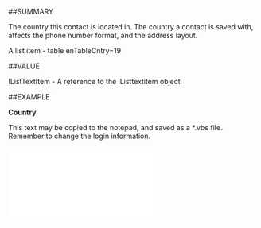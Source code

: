 
##SUMMARY


The country this contact is located in. The country a contact is saved with, affects the phone number format, and the address layout.


A list item - table enTableCntry=19



##VALUE

IListTextItem - A reference to the iListtextitem object


##EXAMPLE

**Country**


This text may be copied to the notepad, and saved as a *.vbs file. Remember to change the login information.


![](..\..\Examples\vbs\SOContact.Example.vbs.txt)

